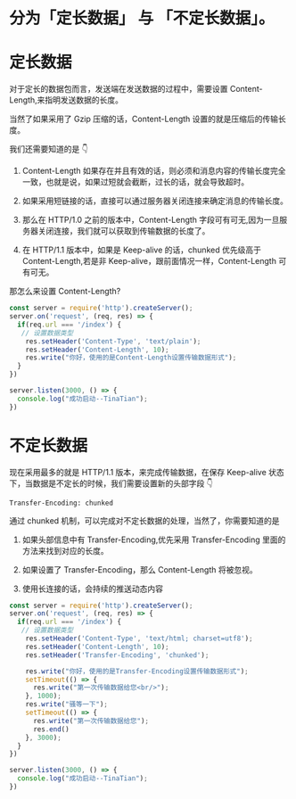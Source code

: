# 分为「定长数据」 与 「不定长数据」。

# 定长数据

对于定长的数据包而言，发送端在发送数据的过程中，需要设置 Content-Length,来指明发送数据的长度。

当然了如果采用了 Gzip 压缩的话，Content-Length 设置的就是压缩后的传输长度。

我们还需要知道的是 👇

1.  Content-Length 如果存在并且有效的话，则必须和消息内容的传输长度完全一致，也就是说，如果过短就会截断，过长的话，就会导致超时。

2.  如果采用短链接的话，直接可以通过服务器关闭连接来确定消息的传输长度。

3.  那么在 HTTP/1.0 之前的版本中，Content-Length 字段可有可无,因为一旦服务器关闭连接，我们就可以获取到传输数据的长度了。

4.  在 HTTP/1.1 版本中，如果是 Keep-alive 的话，chunked 优先级高于 Content-Length,若是非 Keep-alive，跟前面情况一样，Content-Length 可有可无。

那怎么来设置 Content-Length?

```javascript
const server = require('http').createServer();
server.on('request', (req, res) => {
  if(req.url === '/index') {
   // 设置数据类型
    res.setHeader('Content-Type', 'text/plain');
    res.setHeader('Content-Length', 10);
    res.write("你好，使用的是Content-Length设置传输数据形式");
  }
})

server.listen(3000, () => {
  console.log("成功启动--TinaTian");
})
```

# 不定长数据

现在采用最多的就是 HTTP/1.1 版本，来完成传输数据，在保存 Keep-alive 状态下，当数据是不定长的时候，我们需要设置新的头部字段 👇

```
Transfer-Encoding: chunked

```

通过 chunked 机制，可以完成对不定长数据的处理，当然了，你需要知道的是

1. 如果头部信息中有 Transfer-Encoding,优先采用 Transfer-Encoding 里面的方法来找到对应的长度。

2. 如果设置了 Transfer-Encoding，那么 Content-Length 将被忽视。

3. 使用长连接的话，会持续的推送动态内容

```javascript
const server = require('http').createServer();
server.on('request', (req, res) => {
  if(req.url === '/index') {
   // 设置数据类型
    res.setHeader('Content-Type', 'text/html; charset=utf8');
    res.setHeader('Content-Length', 10);
    res.setHeader('Transfer-Encoding', 'chunked');

    res.write("你好，使用的是Transfer-Encoding设置传输数据形式");
    setTimeout(() => {
      res.write("第一次传输数据给您<br/>");
    }, 1000);
    res.write("骚等一下");
    setTimeout(() => {
      res.write("第一次传输数据给您");
      res.end()
    }, 3000);
  }
})

server.listen(3000, () => {
  console.log("成功启动--TinaTian");
})
```
